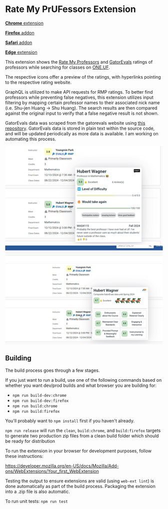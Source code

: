 # Rate My PrUFessors Extension

[**Chrome** extension][link-chrome] 

[**Firefox** addon][link-firefox] 

[**Safari** addon][link-safari]

[**Edge** extension][link-chrome]


This extension shows the [Rate My Professors](https://www.ratemyprofessors.com/) and [GatorEvals](https://gatorevals.aa.ufl.edu/public-results/) ratings of professors while searching for classes on [ONE.UF](https://one.uf.edu/soc/).

The respective icons offer a preview of the ratings, with hyperlinks pointing to the respective rating website.

GraphQL is utilized to make API requests for RMP ratings. To better find professors while preventing false negatives, this extension utilizes input filtering by mapping certain professor names to their associated nick name (i.e. Shu-jen Huang -> Shu Huang). The search results are then compared against the original input to verify that a false negative result is not shown.

GatorEvals data was scraped from the gatorevals website using [this repository](https://github.com/jereme-yang/gatorevals-scraper). GatorEvals data is stored in plain text within the source code, and will be updated periodically as more data is available. I am working on automating this process.

![Screenshot](images/screenshot1.png)
![Screenshot](images/screenshot2.png)

[link-chrome]: https://chrome.google.com/webstore/detail/rate-my-professors-for-ri/lcionigofpcbfpmnipnioapimoggnbda?hl=en&authuser=0 "Version published on Chrome Web Store"
[link-firefox]: https://addons.mozilla.org/firefox/downloads/file/4307708/rate_my_prufessors-2.0.5.xpi "Version for Mozilla Add-ons (private)"
[link-safari]: https://TODO.com "Version for Apple Safari"


## Building

The build process goes through a few stages.

If you just want to run a build, use one of the following commands based on whether you want dev/prod builds and what browser you are building for:
- `npm run build-dev:chrome`
- `npm run build-dev:firefox`
- `npm run build:chrome`
- `npm run build:firefox`

You'll probably want to `npm install` first if you haven't already.

`npm run release` will run the `clean`, `build:chrome`, and `build:firefox` targets to generate two production zip files from a clean build folder which should be ready for distribution

To run the extension in your browser for development purposes, follow these instructions:

https://developer.mozilla.org/en-US/docs/Mozilla/Add-ons/WebExtensions/Your_first_WebExtension

Testing the output to ensure extensions are valid (using `web-ext lint`) is done automatically as part of the build process. Packaging the extension into a .zip file is also automatic.

To run unit tests: `npm run test`